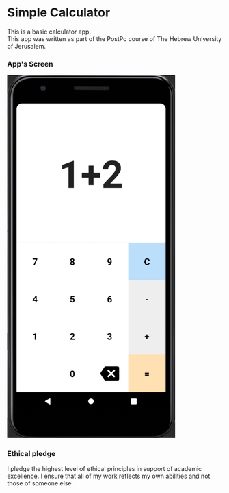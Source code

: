 # Simple Calculator
This is a basic calculator app.<br/>
This app was written as part of the PostPc course of The Hebrew University of Jerusalem.

### App's Screen
![Screenshot.png](https://raw.githubusercontent.com/IdoSagiv/SimpleCalculator/main/Screenshot.png)

### Ethical pledge
I pledge the highest level of ethical principles in support of academic excellence.
I ensure that all of my work reflects my own abilities and not those of someone else.